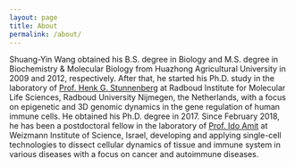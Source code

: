 ```yaml
---
layout: page
title: About
permalink: /about/
---
```


Shuang-Yin Wang obtained his B.S. degree in Biology and M.S. degree in Biochemistry & Molecular Biology from Huazhong Agricultural University in 2009 and 2012, respectively. After that, he started his Ph.D. study in the laboratory of [Prof. Henk G. Stunnenberg](https://research.prinsesmaximacentrum.nl/en/research-groups/stunnenberg-group) at Radboud Institute for Molecular Life Sciences, Radboud University Nijmegen, the Netherlands, with a focus on epigenetic and 3D genomic dynamics in the gene regulation of human immune cells. He obtained his Ph.D. degree in 2017. Since February 2018, he has been a postdoctoral fellow in the laboratory of [Prof. Ido Amit](https://www.weizmann.ac.il/immunology/AmitLab/) at Weizmann Institute of Science, Israel, developing and applying single-cell technologies to dissect cellular dynamics of tissue and immune system in various diseases with a focus on cancer and autoimmune diseases. 
